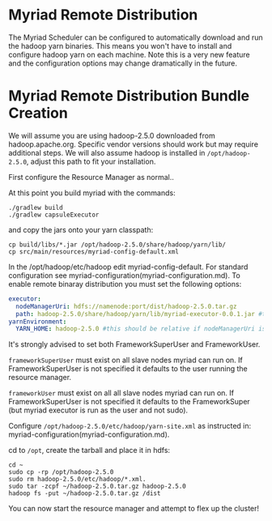 # Myriad Remote Distribution

The Myriad Scheduler can be configured to automatically download and run the hadoop yarn binaries. This means you won't have to install and configure hadoop yarn on each machine.  Note this is a very new feature and the configuration options may change dramatically in the future.

# Myriad Remote Distribution Bundle Creation

We will assume you are using hadoop-2.5.0 downloaded from hadoop.apache.org.  Specific vendor versions should work but may require additional steps.  We will also assume hadoop is installed in `/opt/hadoop-2.5.0`, adjust this path to fit your installation.

First configure the Resource Manager as normal..

At this point you build myriad with the commands:
```Shell
./gradlew build  
./gradlew capsuleExecutor  
```
and copy the jars onto your yarn classpath:
```Shell
cp build/libs/*.jar /opt/hadoop-2.5.0/share/hadoop/yarn/lib/
cp src/main/resources/myriad-config-default.xml
```


In the /opt/hadoop/etc/hadoop edit myriad-config-default.  For standard configuration see myriad-configuration(myriad-configuration.md).  To enable remote binaray distribution you must set the following options:
```YAML
executor:  
  nodeManagerUri: hdfs://namenode:port/dist/hadoop-2.5.0.tar.gz  
  path: hadoop-2.5.0/share/hadoop/yarn/lib/myriad-executor-0.0.1.jar #this should be relative if nodeManagerUri is set
yarnEnvironment:  
  YARN_HOME: hadoop-2.5.0 #this should be relative if nodeManagerUri is set  
```

It's strongly advised to set both FrameworkSuperUser and FrameworkUser.

`frameworkSuperUser` must exist on all slave nodes myriad can run on.  If FrameworkSuperUser is not specified it defaults to the user running the resource manager.

`frameworkUser` must exist on all all slave nodes myriad can run on. If FrameworkSuperUser is not specified it defaults to the FrameworkSuper (but myriad executor is run as the user and not sudo).


Configure `/opt/hadoop-2.5.0/etc/hadoop/yarn-site.xml` as instructed in: myriad-configuration(myriad-configuration.md).

cd to `/opt`, create the tarball and place it in hdfs:
```Shell
cd ~
sudo cp -rp /opt/hadoop-2.5.0
sudo rm hadoop-2.5.0/etc/hadoop/*.xml.
sudo tar -zcpf ~/hadoop-2.5.0.tar.gz hadoop-2.5.0
hadoop fs -put ~/hadoop-2.5.0.tar.gz /dist
```
You can now start the resource manager and attempt to flex up the cluster!
